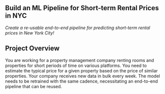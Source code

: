 ## Build an ML Pipeline for Short-term Rental Prices in NYC ##
*Create a re-usable end-to-end pipeline for predicting short-term rental prices in New York City!*

## Project Overview ##
You are working for a property management company renting rooms and properties for short periods of time on various platforms. You need to estimate the typical price for a given property based on the price of similar properties. Your company receives new data in bulk every week. The model needs to be retrained with the same cadence, necessitating an end-to-end pipeline that can be reused.
